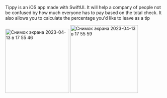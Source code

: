 Tippy is an iOS app made with SwiftUI. It will help a company of people not be confused by how much everyone has to pay based on the total check. It also allows you to calculate the percentage you'd like to leave as a tip

<img width="203" alt="Снимок экрана 2023-04-13 в 17 55 46" src="https://user-images.githubusercontent.com/92024917/231800062-c8117c59-a52c-496f-8d99-fe7cf6237025.png">  <img width="215" alt="Снимок экрана 2023-04-13 в 17 55 59" src="https://user-images.githubusercontent.com/92024917/231800093-9dd4216d-e4c9-44c2-8134-548fe28878e3.png">




